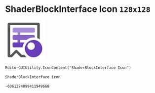 # ShaderBlockInterface Icon `128x128`
<img src="/img/ShaderBlockInterface%20Icon.png" width=128 height=128>

``` CSharp
EditorGUIUtility.IconContent("ShaderBlockInterface Icon")
```
```
ShaderBlockInterface Icon
```
```
-6061274899411949668
```
